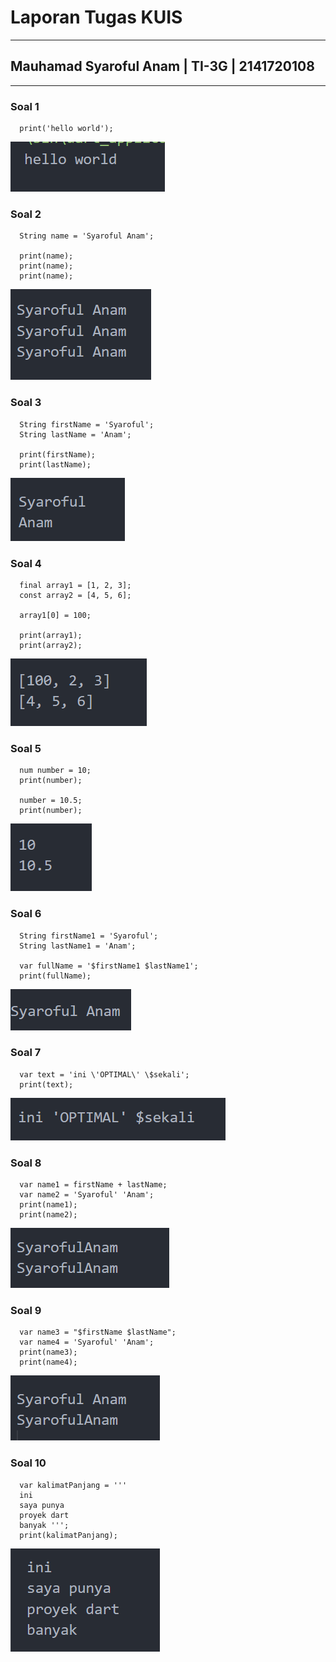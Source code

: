 # Laporan Tugas KUIS
---
## Mauhamad Syaroful Anam | TI-3G | 2141720108
---
### Soal 1
```
  print('hello world');
```
![soal 1](image.png)
### Soal 2
```
  String name = 'Syaroful Anam';

  print(name);
  print(name);
  print(name);
```
![soal 2](image-1.png)
### Soal 3
```
  String firstName = 'Syaroful';
  String lastName = 'Anam';

  print(firstName);
  print(lastName);
```
![soal 3](image-2.png)
### Soal 4
```
  final array1 = [1, 2, 3];
  const array2 = [4, 5, 6];

  array1[0] = 100;

  print(array1);
  print(array2);
```
![soal 4](image-3.png)
### Soal 5
```
  num number = 10;
  print(number);

  number = 10.5;
  print(number);

```
![soal 5](image-4.png)
### Soal 6
```
  String firstName1 = 'Syaroful';
  String lastName1 = 'Anam';

  var fullName = '$firstName1 $lastName1';
  print(fullName);
```
![soal 6](image-5.png)
### Soal 7
```
  var text = 'ini \'OPTIMAL\' \$sekali';
  print(text);
```
![soal 7](image-6.png)
### Soal 8
```
  var name1 = firstName + lastName;
  var name2 = 'Syaroful' 'Anam';
  print(name1);
  print(name2);
```
![soal 8](image-7.png)
### Soal 9
```
  var name3 = "$firstName $lastName";
  var name4 = 'Syaroful' 'Anam';
  print(name3);
  print(name4);
```
![soal 9](image-8.png)
### Soal 10
```
  var kalimatPanjang = '''
  ini
  saya punya
  proyek dart
  banyak ''';
  print(kalimatPanjang);
```
![soal 10](image-9.png)
